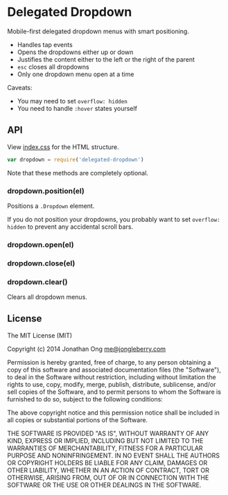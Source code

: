 # Delegated Dropdown

Mobile-first delegated dropdown menus with smart positioning.

- Handles tap events
- Opens the dropdowns either up or down
- Justifies the content either to the left or the right of the parent
- `esc` closes all dropdowns
- Only one dropdown menu open at a time

Caveats:

- You may need to set `overflow: hidden`
- You need to handle `:hover` states yourself

## API

View [index.css](https://github.com/jonathanong/delegated-dropdown/blob/master/lib/index.css) for the HTML structure.

```js
var dropdown = require('delegated-dropdown')
```

Note that these methods are completely optional.

### dropdown.position(el)

Positions a `.Dropdown` element.

If you do not position your dropdowns, you probably want to set `overflow: hidden` to prevent any accidental scroll bars.

### dropdown.open(el)

### dropdown.close(el)

### dropdown.clear()

Clears all dropdown menus.

## License

The MIT License (MIT)

Copyright (c) 2014 Jonathan Ong me@jongleberry.com

Permission is hereby granted, free of charge, to any person obtaining a copy of this software and associated documentation files (the "Software"), to deal in the Software without restriction, including without limitation the rights to use, copy, modify, merge, publish, distribute, sublicense, and/or sell copies of the Software, and to permit persons to whom the Software is furnished to do so, subject to the following conditions:

The above copyright notice and this permission notice shall be included in all copies or substantial portions of the Software.

THE SOFTWARE IS PROVIDED "AS IS", WITHOUT WARRANTY OF ANY KIND, EXPRESS OR IMPLIED, INCLUDING BUT NOT LIMITED TO THE WARRANTIES OF MERCHANTABILITY, FITNESS FOR A PARTICULAR PURPOSE AND NONINFRINGEMENT. IN NO EVENT SHALL THE AUTHORS OR COPYRIGHT HOLDERS BE LIABLE FOR ANY CLAIM, DAMAGES OR OTHER LIABILITY, WHETHER IN AN ACTION OF CONTRACT, TORT OR OTHERWISE, ARISING FROM, OUT OF OR IN CONNECTION WITH THE SOFTWARE OR THE USE OR OTHER DEALINGS IN THE SOFTWARE.